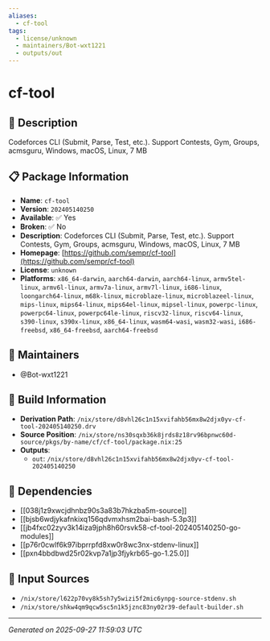 ```yaml
---
aliases:
  - cf-tool
tags:
  - license/unknown
  - maintainers/Bot-wxt1221
  - outputs/out
---
```


# cf-tool

## 📝 Description

Codeforces CLI (Submit, Parse, Test, etc.). Support Contests, Gym, Groups, acmsguru, Windows, macOS, Linux, 7 MB

## 📋 Package Information

- **Name**: `cf-tool`
- **Version**: `202405140250`
- **Available**: ✅ Yes
- **Broken**: ✅ No
- **Description**: Codeforces CLI (Submit, Parse, Test, etc.). Support Contests, Gym, Groups, acmsguru, Windows, macOS, Linux, 7 MB
- **Homepage**: [https://github.com/sempr/cf-tool](https://github.com/sempr/cf-tool)
- **License**: `unknown`
- **Platforms**: `x86_64-darwin`, `aarch64-darwin`, `aarch64-linux`, `armv5tel-linux`, `armv6l-linux`, `armv7a-linux`, `armv7l-linux`, `i686-linux`, `loongarch64-linux`, `m68k-linux`, `microblaze-linux`, `microblazeel-linux`, `mips-linux`, `mips64-linux`, `mips64el-linux`, `mipsel-linux`, `powerpc-linux`, `powerpc64-linux`, `powerpc64le-linux`, `riscv32-linux`, `riscv64-linux`, `s390-linux`, `s390x-linux`, `x86_64-linux`, `wasm64-wasi`, `wasm32-wasi`, `i686-freebsd`, `x86_64-freebsd`, `aarch64-freebsd`
## 👥 Maintainers

- @Bot-wxt1221


## 🔧 Build Information

- **Derivation Path**: `/nix/store/d8vhl26c1n15xvifahb56mx8w2djx0yv-cf-tool-202405140250.drv`
- **Source Position**: `/nix/store/ns30sqxb36k8jrds8z18rv96bpnwc60d-source/pkgs/by-name/cf/cf-tool/package.nix:25`
- **Outputs**:
  - `out`:  `/nix/store/d8vhl26c1n15xvifahb56mx8w2djx0yv-cf-tool-202405140250`

## 🔗 Dependencies

- [[038j1z9xwcjdhnbz90s3a83b7hkzba5m-source]]
- [[bjsb6wdjykafnkixq156qdvmxhsm2bai-bash-5.3p3]]
- [[jb4fxc02zyv3k14iza9jph8h60rsvk58-cf-tool-202405140250-go-modules]]
- [[p76r0cwlf6k97ibprrpfd8xw0r8wc3nx-stdenv-linux]]
- [[pxn4bbdbwd25r02kvp7a1jp3fjykrb65-go-1.25.0]]

## 📁 Input Sources

- `/nix/store/l622p70vy8k5sh7y5wizi5f2mic6ynpg-source-stdenv.sh`
- `/nix/store/shkw4qm9qcw5sc5n1k5jznc83ny02r39-default-builder.sh`

---
*Generated on 2025-09-27 11:59:03 UTC*
